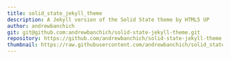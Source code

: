 ```yaml
---
title: solid_state_jekyll_theme
description: A Jekyll version of the Solid State theme by HTML5 UP
author: andrewbanchich
git: git@github.com:andrewbanchich/solid-state-jekyll-theme.git
repository: https://github.com/andrewbanchich/solid-state-jekyll-theme
thumbnail: https://raw.githubusercontent.com/andrewbanchich/solid_state-jekyll-theme/master/assets/images/solid-state.jpg
---
```

